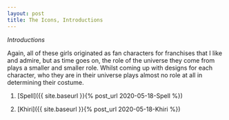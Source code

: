 ```yaml
---
layout: post
title: The Icons, Introductions
---
```

_Introductions_


Again, all of these girls originated as fan characters for franchises that I like and admire, but as time goes on, the role of the universe they come from plays a smaller and smaller role. Whilst coming up with designs for each character, who they are in their universe plays almost no role at all in determining their costume. 

1. [Spell]({{ site.baseurl }}{% post_url 2020-05-18-Spell %})

2. [Khiri]({{ site.baseurl }}{% post_url 2020-05-18-Khiri %})